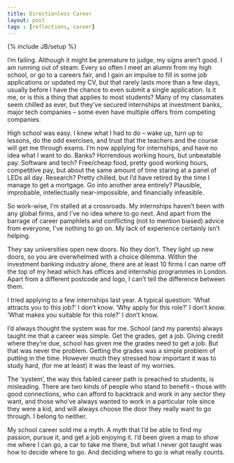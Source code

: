 ```yaml
---
title: Directionless Career
layout: post
tags : [reflections, career]
---
```

{% include JB/setup %}

I’m failing. Although it might be premature to judge, my signs aren’t good. I am running out of steam. Every so often I meet an alumni from my high school, or go to a careers fair, and I gain an impulse to fill in some job applications or updated my CV, but that rarely lasts more than a few days, usually before I have the chance to even submit a single application. Is it me, or is this a thing that applies to most students? Many of my classmates seem chilled as ever, but they’ve secured internships at investment banks, major tech companies – some even have multiple offers from competing companies.

<!--more-->

High school was easy. I knew what I had to do – wake up, turn up to lessons, do the odd exercises, and trust that the teachers and the course will get me through exams. I’m now applying for internships, and have no idea what I want to do. Banks? Horrendous working hours, but unbeatable pay. Software and tech? Free/cheap food, pretty good working hours, competitive pay, but about the same amount of time staring at a panel of LEDs all day. Research? Pretty chilled, but I’d have retired by the time I manage to get a mortgage. Go into another area entirely? Plausible, improbable, intellectually near-impossible, and financially infeasible.

So work-wise, I’m stalled at a crossroads. My internships haven’t been with any global firms, and I’ve no idea where to go next. And apart from the barrage of career pamphlets and conflicting (not to mention biased) advice from everyone, I’ve nothing to go on. My lack of experience certainly isn’t helping.

They say universities open new doors. No they don’t. They light up new doors, so you are overwhelmed with a choice dilemma. Within the investment banking industry alone, there are at least 10 firms I can name off the top of my head which has offices and internship programmes in London. Apart from a different postcode and logo, I can’t tell the difference between them.

I tried applying to a few internships last year. A typical question: ‘What attracts you to this job?’ I don’t know. ‘Why apply for this role?’ I don’t know. ‘What makes you suitable for this role?’ I don’t know.

I’d always thought the system was for me. School (and my parents) always taught me that a career was simple. Get the grades, get a job. Giving credit where they’re due, school has given me the grades need to get a job. But that was never the problem. Getting the grades was a simple problem of putting in the time. However much they stressed how important it was to study hard, (for me at least) it was the least of my worries.

The ‘system’, the way this fabled career path is preached to students, is misleading. There are two kinds of people who stand to benefit – those with good connections, who can afford to backtrack and work in any sector they want, and those who’ve always wanted to work in a particular role since they were a kid, and will always choose the door they really want to go through. I belong to neither.

My school career sold me a myth. A myth that I’d be able to find my passion, pursue it, and get a job enjoying it. I’d been given a map to show me where I can go, a car to take me there, but what I never got taught was how to decide where to go. And deciding where to go is what really counts.